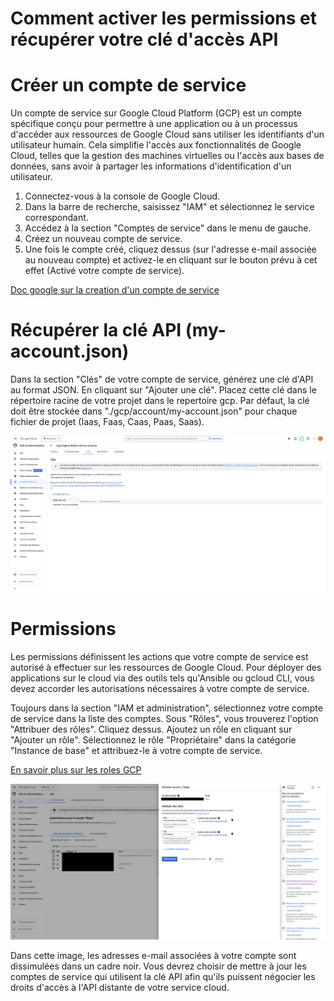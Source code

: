 # Comment activer les permissions et récupérer votre clé d'accès API

# Créer un compte de service

Un compte de service sur Google Cloud Platform (GCP) est un compte spécifique conçu pour permettre à une application ou à un processus d'accéder aux ressources de Google Cloud sans utiliser les identifiants d'un utilisateur humain. Cela simplifie l'accès aux fonctionnalités de Google Cloud, telles que la gestion des machines virtuelles ou l'accès aux bases de données, sans avoir à partager les informations d'identification d'un utilisateur.

1. Connectez-vous à la console de Google Cloud.
2. Dans la barre de recherche, saisissez "IAM" et sélectionnez le service correspondant.
3. Accédez à la section "Comptes de service" dans le menu de gauche.
4. Créez un nouveau compte de service.
5. Une fois le compte créé, cliquez dessus (sur l'adresse e-mail associée au nouveau compte) et activez-le en cliquant sur le bouton prévu à cet effet (Activé votre compte de service).

[Doc google sur la creation d'un compte de service](https://cloud.google.com/iam/docs/service-accounts-create)

# Récupérer la clé API (my-account.json)

Dans la section "Clés" de votre compte de service, générez une clé d'API au format JSON. En cliquant sur "Ajouter une clé".
Placez cette clé dans le répertoire racine de votre projet dans le repertoire gcp. Par défaut, la clé doit être stockée dans "./gcp/account/my-account.json" pour chaque fichier de projet (Iaas, Faas, Caas, Paas, Saas).

<img src="../../assets/iam-gcp.png">

# Permissions

Les permissions définissent les actions que votre compte de service est autorisé à effectuer sur les ressources de Google Cloud. Pour déployer des applications sur le cloud via des outils tels qu'Ansible ou gcloud CLI, vous devez accorder les autorisations nécessaires à votre compte de service.

Toujours dans la section "IAM et administration", sélectionnez votre compte de service dans la liste des comptes.
Sous "Rôles", vous trouverez l'option "Attribuer des rôles". Cliquez dessus.
Ajoutez un rôle en cliquant sur "Ajouter un rôle".
Sélectionnez le rôle "Propriétaire" dans la catégorie "Instance de base" et attribuez-le à votre compte de service.

[En savoir plus sur les roles GCP](https://cloud.google.com/iam/docs/roles-overview?hl=fr)

<img src="./../../assets/role-attribution-gcp.png">

Dans cette image, les adresses e-mail associées à votre compte sont dissimulées dans un cadre noir. Vous devrez choisir de mettre à jour les comptes de service qui utilisent la clé API afin qu'ils puissent négocier les droits d'accès à l'API distante de votre service cloud.